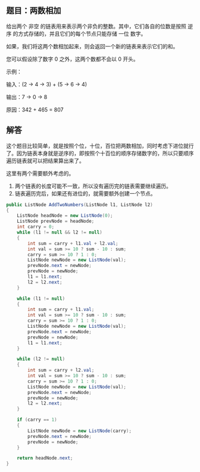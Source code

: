 ## 题目：两数相加

给出两个 非空 的链表用来表示两个非负的整数。其中，它们各自的位数是按照 逆序 的方式存储的，并且它们的每个节点只能存储 一位 数字。

如果，我们将这两个数相加起来，则会返回一个新的链表来表示它们的和。

您可以假设除了数字 0 之外，这两个数都不会以 0 开头。

示例：

输入：(2 -> 4 -> 3) + (5 -> 6 -> 4)

输出：7 -> 0 -> 8

原因：342 + 465 = 807

## 解答

这个题目比较简单，就是按照个位，十位，百位把两数相加，同时考虑下进位就行了。因为链表本身就是逆序的，即按照个十百位的顺序存储数字的，所以只要顺序遍历链表就可以把结果算出来了。

这里有两个需要额外考虑的。
1. 两个链表的长度可能不一致，所以没有遍历完的链表需要继续遍历。
2. 链表遍历完后，如果还有进位的，就需要额外创建一个节点。

```C#
public ListNode AddTwoNumbers(ListNode l1, ListNode l2)
{
    ListNode headNode = new ListNode(0);
    ListNode prevNode = headNode;
    int carry = 0;
    while (l1 != null && l2 != null)
    {
        int sum = carry + l1.val + l2.val;
        int val = sum >= 10 ? sum - 10 : sum;
        carry = sum >= 10 ? 1 : 0;
        ListNode newNode = new ListNode(val);
        prevNode.next = newNode;
        prevNode = newNode;
        l1 = l1.next;
        l2 = l2.next;
    }

    while (l1 != null)
    {
        int sum = carry + l1.val;
        int val = sum >= 10 ? sum - 10 : sum;
        carry = sum >= 10 ? 1 : 0;
        ListNode newNode = new ListNode(val);
        prevNode.next = newNode;
        prevNode = newNode;
        l1 = l1.next;
    }

    while (l2 != null)
    {
        int sum = carry + l2.val;
        int val = sum >= 10 ? sum - 10 : sum;
        carry = sum >= 10 ? 1 : 0;
        ListNode newNode = new ListNode(val);
        prevNode.next = newNode;
        prevNode = newNode;
        l2 = l2.next;
    }

    if (carry == 1)
    {
        ListNode newNode = new ListNode(carry);
        prevNode.next = newNode;
        prevNode = newNode;
    }

    return headNode.next;
}
```
